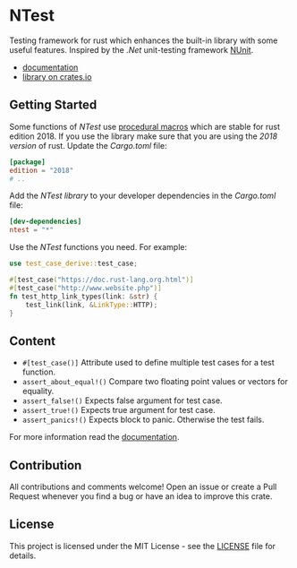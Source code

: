 # NTest

Testing framework for rust which enhances the built-in library with some useful features. Inspired by the *.Net* unit-testing framework 
[NUnit](https://github.com/nunit/nunit). 

- [documentation](https://docs.rs/ntest/)
- [library on crates.io](https://crates.io/crates/ntest)

## Getting Started
Some functions of *NTest* use [procedural macros](https://doc.rust-lang.org/reference/procedural-macros.html) which are stable for rust edition 2018. 
If you use the library make sure that you are using the *2018 version* of rust. Update the *Cargo.toml* file:

```toml
[package]
edition = "2018"
# ..
```

Add the *NTest library* to your developer dependencies in the *Cargo.toml* file:

```toml
[dev-dependencies]
ntest = "*"
```

Use the *NTest* functions you need. For example:

```rust
use test_case_derive::test_case;

#[test_case("https://doc.rust-lang.org.html")]
#[test_case("http://www.website.php")]
fn test_http_link_types(link: &str) {
    test_link(link, &LinkType::HTTP);
}
```

## Content

- `#[test_case()]` Attribute used to define multiple test cases for a test function.
- `assert_about_equal!()` Compare two floating point values or vectors for equality.
- `assert_false!()` Expects false argument for test case.
- `assert_true!()` Expects true argument for test case.
- `assert_panics!()` Expects block to panic. Otherwise the test fails.

For more information read the [documentation](https://docs.rs/ntest/).

## Contribution
All contributions and comments welcome! Open an issue or create a Pull Request whenever you find a bug or have an idea to improve this crate.

## License
This project is licensed under the MIT License - see the [LICENSE](LICENSE) file for details.
